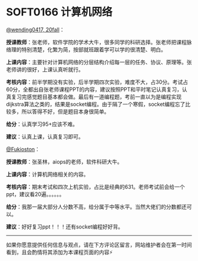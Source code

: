 # SOFT0166 计算机网络

[@wending0417, 20fall](https://github.com/wending0417)：

**授课教师**：张老师，软件学院的学术大牛，很多同学的科研选择。张老师把课程脉络理的特别清楚，化繁为简，按部就班跟着学可以学的很清楚、明白。

**上课内容**：主要针对计算机网络的分层结构介绍每一层的任务、协议、原理等。张老师讲的很好，上课认真听就行。

**考核内容**：前半学期没有实验，后半学期四次实验，难度不大，占30分。考试占60分，全都出自张老师课程PPT的内容，建议按照PPT和平时笔记认真复习，认真复习完感觉题目基本都会做。最后有一道编程题，考前一直以为是编程实现dijkstra算法之类的，结果是socket编程。由于隔了一个寒假，socket编程忘了比较多，所以答得不好，但是题目本身很简单。

**给分**：认真学习95+应该不难。

**建议**：认真上课，认真复习即可。

[@Fukioston](https://github.com/fukioston)：

**授课教师**：张圣林，aiops的老师，软件科研大牛。

**上课内容**：计算机网络相关的内容。

**考核内容**：期末考试和四次上机实验，占比是经典的631。老师考试前会给一个ppt，建议看20遍。。。。。。

**给分**：我那一届大部分人分数不高，给分属于中等水平。当然大佬们的分数都还可以。

**建议**：好好复习ppt！！！还有socket编程好好背。

------

如果你愿意提供任何信息与观点，请在下方评论区留言，网站维护者会在第一时间看到，且会酌情将其添加为本课程页面的内容⚡️
